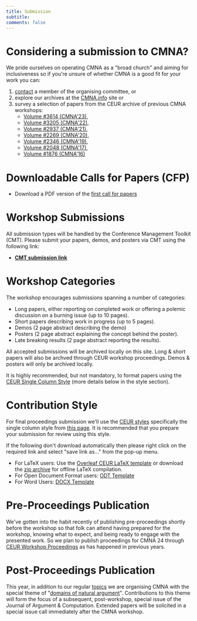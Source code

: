 ```yaml
---
title: Submission 
subtitle: 
comments: false
---
```


# Considering a submission to CMNA?

We pride ourselves on operating CMNA as a "broad church" and aiming for inclusiveness so if you're unsure of whether CMNA is a good fit for your work you can:

1. [contact](/cmna24/organisation/) a member of the organising committee, or 
2. explore our archives at the [CMNA.info](http://cmna.info) site or 
3. survey a selection of papers from the CEUR archive of previous CMNA workshops:
    * [Volume #3614 (CMNA'23)](https://ceur-ws.org/Vol-3614/),
    * [Volume #3205 (CMNA'22)](https://ceur-ws.org/Vol-3205/),
    * [Volume #2937 (CMNA'21)](https://ceur-ws.org/Vol-2937/), 
    * [Volume #2269 (CMNA'20)](https://ceur-ws.org/Vol-2669/), 
    * [Volume #2346 (CMNA'19)](https://ceur-ws.org/Vol-2346/), 
    * [Volume #2048 (CMNA'17)](https://ceur-ws.org/Vol-2048/), 
    * [Volume #1876 (CMNA'16)](https://ceur-ws.org/Vol-1876/)

# Downloadable Calls for Papers (CFP)

* Download a PDF version of the [first call for papers](/cmna24/assets/cfp/cfp1.pdf) 
<!--* Download a PDF version of the [second call for papers](/cmna23/assets/cfp/cfp2.pdf)
* Download a PDF version of the [third call for papers](/cmna23/assets/cfp/cfp3.pdf)
* Download a PDF version of the [fourth call for papers](/cmna23/assets/cfp/cfp4.pdf)-->

# Workshop Submissions

All submission types will be handled by the Conference Management Toolkit (CMT). Please submit your papers, demos, and posters via CMT using the following link:

* **[CMT submission link](https://cmt3.research.microsoft.com/CMNA2024/)**


# Workshop Categories

The workshop encourages submissions spanning a number of categories:

* Long papers, either reporting on completed work or offering a polemic discussion on a burning issue (up to 10 pages).
* Short papers describing work in progress (up to 5 pages).
* Demos (2 page abstract describing the demo)
* Posters (2 page abstract explaining the concept behind the poster).
* Late breaking results (2 page abstract reporting the results).

All accepted submissions will be archived locally on this site. Long & short papers will also be archved through CEUR workshop proceedings. Demos & posters will only be archived locally.

It is highly recommended, but not mandatory, to format papers using the [CEUR Single Column Style](http://ceur-ws.org/Vol-XXX/) (more details below in the style section). 

# Contribution Style 

For final proceedings submission we'll use the [CEUR styles](https://ceurws.wordpress.com/2020/03/31/ceurws-publishes-ceurart-paper-style/) specifically the single column style from [this page](http://ceur-ws.org/Vol-XXX/). It is recommended that you prepare your submission for review using this style.

If the following don't download automatically then please right click on the required link and select "save link as..." from the pop-up menu.

* For LaTeX users: Use the [Overleaf CEUR LaTeX template](https://www.overleaf.com/latex/templates/template-for-submissions-to-ceur-workshop-proceedings-ceur-ws-dot-org/hpvjjzhjxzjk) or download the [zip archive](http://ceur-ws.org/Vol-XXX/CEURART.zip) for offline LaTeX compilation.
* For Open Document Format users: [ODT Template](http://ceur-ws.org/Vol-XXX/CEUR-Template-1col.odt)
* For Word Users: [DOCX Template](http://ceur-ws.org/Vol-XXX/CEUR-Template-1col.docx)


# Pre-Proceedings Publication

We've gotten into the habit recently of publishing pre-proceedings shortly before the workshop so that folk can attend having prepared for the workshop, knowing what to expect, and being ready to engage with the presented work. So we plan to publish proceedings for CMNA 24 through [CEUR Workshop Proceedings](http://ceur-ws.org/) as has happened in previous years. 

# Post-Proceedings Publication

<!--Periodically we publish a collection of papers from recent CMNA events. It is coming time to do so again...-->
This year, in addition to our regular [topics](/cmna24/topics/) we are organising CMNA with the special theme of "[domains of natural argument](/cmna24/topics/#special-theme)". Contributions to this theme will form the focus of a subsequent, post-workshop, special issue of the Journal of Argument & Computation. Extended papers will be solicited in a special issue call immediately after the CMNA workshop.
